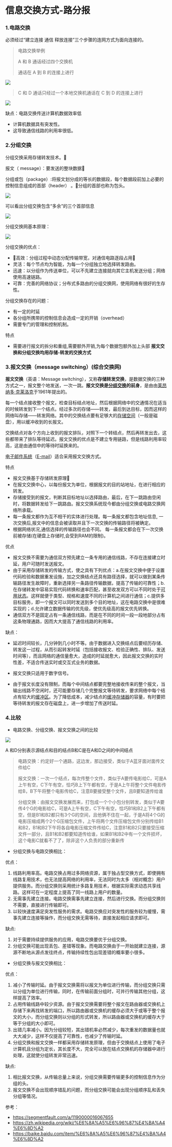 # 信息交换方式-路分报

### 1.电路交换

必须经过“建立连接   通信   释放连接”三个步骤的连网方式为面向连接的。

> 电路交换举例
>
> A 和 B 通话经过四个交换机
>
> 通话在 A 到 B 的连接上进行

![](https://img1.zlogs.net/19/20191104084655.png)

> C 和 D 通话只经过一个本地交换机通话在 C 到 D 的连接上进行

![](https://img1.zlogs.net/19/20191104085003.png)

缺点：电路交换传送计算机数据效率低

+ 计算机数据具有突发性。
+ 这导致通信线路的利用率很低。



### 2.分组交换

分组交换采用存储转发技术。

报文（ message）：要发送的整块数据

分组或包（package）:将报文划分成的等长的数据段，每个数据段前加上必要的控制信息组成的首部（header） 。分组的首部也称为包头。

![](https://img1.zlogs.net/19/20191104085304.png)

可以看出分组交换包含“多余”的三个首部信息

![](https://img1.zlogs.net/19/20191104085421.png)





分组交换网基本原理：

![](https://img1.zlogs.net/19/20191104085445.png)



分组交换的优点：

+ 高效：分组过程中动态分配传输带宽，对通信电路逐段占用
+ 灵活：每个节点均为智能，为每一个分组独立地选择转发路由。    
+ 迅速：以分组作为传送单位，可以不先建立连接就向其它主机发送分组；网络使用高速链路。    
+ 可靠：完善的网络协议；分布式多路由的分组交换网，使用网络有很好的生存性。



 分组交换存在的问题：

+ 有一定的时延
+ 各分组所携带的控制信息会造成一定的开销（overhead）
+ 需要专门的管理和控制机制。

特点

+ 需要进行报文的拆分和重组,需要额外开销,为每个数据包额外加上头部 **报文交换和分组交换均用存储-转发的交换方式**



### 3.报文交换（message switching）(综合交换网)

**报文交换**（英语：Message switching），又称**存储转发交换**，是数据交换的三种方式之一，报文整个地发送，一次一跳。**报文交换是[分组交换](https://zh.wikipedia.org/wiki/%E5%88%86%E7%BB%84%E4%BA%A4%E6%8D%A2)的前身**，是由由[莱昂纳多·克莱洛克](https://zh.wikipedia.org/wiki/%E8%8E%B1%E6%98%82%E7%BA%B3%E5%A4%9A%C2%B7%E5%85%8B%E8%8E%B1%E6%B4%9B%E5%85%8B)于1961年提出的。

每一个结点接收整个报文，检查目标结点地址，然后根据网络中的交通情况在适当的时候转发到下一个结点。经过多次的存储——转发，最后到达目标，因而这样的网络叫存储——转发网络。其中的交换结点要有足够大的[存储空间](https://baike.baidu.com/item/%E5%AD%98%E5%82%A8%E7%A9%BA%E9%97%B4)（一般是磁盘），用以缓冲收到的长报文。

交换结点对各个方向上收到的报文排队，对照下一个转结点，然后再转发出去，这些都带来了排队等待延迟。报文交换的优点是不建立专用链路，但是线路利用率较高，这是由通信中的等待时延换来的。

[电子邮件系统](https://baike.baidu.com/item/%E7%94%B5%E5%AD%90%E9%82%AE%E4%BB%B6%E7%B3%BB%E7%BB%9F)（[E-mail](https://baike.baidu.com/item/E-mail)）适合采用报文交换方式。

 特点

+ 报文交换基于存储转发原理
+ 在报文交换中心，以每份报文为单位，根据报文的目的站地址，在进行相应的转发。
+ 存储接受到的报文，判断其目标地址以选择路由，最后，在下一跳路由空闲时，将数据转发给下一跳路由。报文交换系统现今都由分组交换或电路交换网络所承载。
+ 每一条报文都作为互不相干的实体进行处理。每一条报文都包含地址信息, 一次交换后,报文中的信息会被读取并且下一次交换的传输路径将被确定。
+ 根据网络状况,通信选择的传输路径也会不同。 每一条报文都会在下一次交换前被存储(在硬盘上存储时,会受到RAM的限制)。

优点

+ 报文交换不需要为通信双方预先建立一条专用的通信线路，不存在连接建立时延，用户可随时发送报文。
+ 由于采用存储转发的传输方式，使之具有下列优点：a.在报文交换中便于设置代码检验和数据重发设施，加之交换结点还具有路径选择，就可以做到某条传输路径发生故障时，重新选择另一条路径传输数据，提高了传输的可靠性；b.在存储转发中容易实现代码转换和速率匹配，甚至收发双方可以不同时处于[可用状态](https://baike.baidu.com/item/%E5%8F%AF%E7%94%A8%E7%8A%B6%E6%80%81)。这样就便于类型、规格和速度不同的计算机之间进行通信；c.提供多目标服务，即一个报文可以同时发送到多个目的地址，这在电路交换中是很难实现的；d.允许建立数据传输的优先级，使优先级高的报文优先转换。
+ 通信双方不是固定占有一条通信线路，而是在不同的时间一段一段地部分占有这条物理通路，因而大大提高了通信线路的利用率。 

缺点：

+ 延迟时间较长，几分钟到几小时不等。由于数据进入交换结点后要经历存储、转发这一过程，从而引起转发时延（包括接收报文、检验正确性、排队、发送时间等），而且网络的通信量愈大，造成的时延就愈大，因此报文交换的实时性差，不适合传送实时或交互式业务的数据。

+ 报文交换只适用于数字信号。

+ 由于报文长度没有限制，而每个中间结点都要完整地接收传来的整个报文，当输出线路不空闲时，还可能要存储几个完整报文等待转发，要求网络中每个结点有较大的[缓冲区](https://baike.baidu.com/item/%E7%BC%93%E5%86%B2%E5%8C%BA)。为了降低成本，减少结点的[缓冲存储器](https://baike.baidu.com/item/%E7%BC%93%E5%86%B2%E5%AD%98%E5%82%A8%E5%99%A8)的容量，有时要把等待转发的报文存在磁盘上，进一步增加了传送时延。

  

  



### 4.比较



+ 电路交换、分组交换、报文交换之间的比较

![](https://img1.zlogs.net/19/20191104090022.png)

A 和D分别表示源结点和目的结点B和C是在A和D之间的中间结点



> 电路交换：约定好一个通路，这边发，那边接受，类似于A蓝牙面对面传文件给C
>
> 报文交换：一次一个结点，每次传整个文件，类似于A要传电影给C，可是A上午有空，C下午有空，恰巧B上下午都有空，于是A上午将整个文件电影传给B，B下午将整个电影传给C，注意B要接受整个文件，且B要知道传给谁
>
> 分组交换：由报文交换发展而来，打包成一个个小包分别转发，类似于A要传4个G的电影给C，可是A上午有空，C下午有空，恰巧B1和B2上下午都有空，但是B1和B2都只有3个G的空间，且他俩不住在一起，于是A将4个G的电影压缩成两个2个G压缩包文件，上午将两个文件压缩包文件分别传给B1和B2，B1和B2下午将各自电影压缩文件传给C，注意B1和B2只要接受压缩文件一部分，且B1和B2都要知道传给谁，如果B1和B2中有一个文件损坏，这个电影C就看不了了，除非这个人负责的部分重新传





+ 分组交换与电路交换相比：

优点：

1. 线路利用率高。电路交换占用过多网络资源，属于独占型交换方式，即使拥有线路复用技术，也无法提高网络的利用率，无法同时为太多（相对概念）用户提供服务。而分组交换则采用统计多路复用技术，根据实际需求动态共享线路。这样可在一定程度上提高了同一线路上用户的数量。
2. 无需事先建立连接。电路交换需事先建立连接，然后进行交换。而分组交换则不需要，直接进行传输即可。
3. 以较快速度满足突发性服务的需求。电路交换应对突发性的服务较为缓慢，需事先建立连接等操作，而分组交换无需等待，直接发起相应请求即可。

缺点:

1. 对于需要持续提供服务的应用，电路交换要优于分组交换。
2. 分组交换可能出现丢包、差错等现象。而电路交换由于一开始就建立连接，源源不断地从源点发往终点，传输持续性包出现差错的概率要小很多。

 

+ 分组交换与报文交换相比：

优点：

1. 减小了传输时延。由于报文交换需将以报文为单位进行传输，而分组交换只需以分组为单位进行传输，同时，在传输前面分组时，可并行传输其他分组，这样提高了效率。
2. 占用传输线路中较少资源。由于报文交换需要将整个报文在路由器或交换机上存储下来再找转发的端口，所以路由器或交换机的缓存必须大于或等于整个报文的大小，而分组交换则以分组的形式转发，所以路由器或交换机的缓存大于等于分组的大小即可。
3. 出错几率减小。因为分组较短，其出错机率必然减少，每次重发的数据量也就大大减少，这样不仅提高了可靠性，也减少了传输时延。
4. 分组交换和报文交换一样都采用存储转发原理，但由于交换结点上使用了电子计算机且分组为定长，其长度不大，完全可以放在结点交换机的存储器中进行处理，这就使分组转发非常迅速。

缺点:

1. 相比报文交换，从传输总量上来说，分组交换需要传输更多的控制信息作为分组的头。
2. 报文交换不会出现顺序错乱的问题，而分组交换可能会出现分组顺序乱和丢失分组等情况。





参考：

+ <https://segmentfault.com/a/1190000016067655>
+ <https://zh.wikipedia.org/wiki/%E6%8A%A5%E6%96%87%E4%BA%A4%E6%8D%A2>
+ <https://baike.baidu.com/item/%E6%8A%A5%E6%96%87%E4%BA%A4%E6%8D%A2>